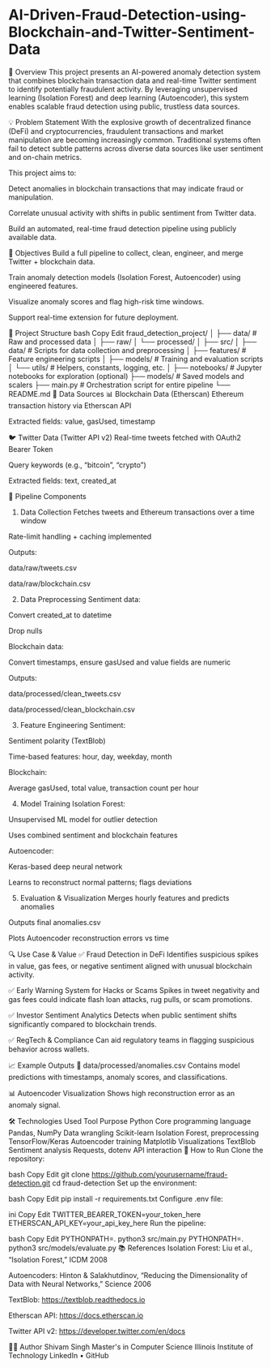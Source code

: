 # AI-Driven-Fraud-Detection-using-Blockchain-and-Twitter-Sentiment-Data
📌 Overview
This project presents an AI-powered anomaly detection system that combines blockchain transaction data and real-time Twitter sentiment to identify potentially fraudulent activity. By leveraging unsupervised learning (Isolation Forest) and deep learning (Autoencoder), this system enables scalable fraud detection using public, trustless data sources.

💡 Problem Statement
With the explosive growth of decentralized finance (DeFi) and cryptocurrencies, fraudulent transactions and market manipulation are becoming increasingly common. Traditional systems often fail to detect subtle patterns across diverse data sources like user sentiment and on-chain metrics.

This project aims to:

Detect anomalies in blockchain transactions that may indicate fraud or manipulation.

Correlate unusual activity with shifts in public sentiment from Twitter data.

Build an automated, real-time fraud detection pipeline using publicly available data.

🎯 Objectives
Build a full pipeline to collect, clean, engineer, and merge Twitter + blockchain data.

Train anomaly detection models (Isolation Forest, Autoencoder) using engineered features.

Visualize anomaly scores and flag high-risk time windows.

Support real-time extension for future deployment.

📁 Project Structure
bash
Copy
Edit
fraud_detection_project/
│
├── data/                # Raw and processed data
│   ├── raw/
│   └── processed/
│
├── src/
│   ├── data/            # Scripts for data collection and preprocessing
│   ├── features/        # Feature engineering scripts
│   ├── models/          # Training and evaluation scripts
│   └── utils/           # Helpers, constants, logging, etc.
│
├── notebooks/           # Jupyter notebooks for exploration (optional)
├── models/              # Saved models and scalers
├── main.py              # Orchestration script for entire pipeline
└── README.md
🧾 Data Sources
📊 Blockchain Data (Etherscan)
Ethereum transaction history via Etherscan API

Extracted fields: value, gasUsed, timestamp

🐦 Twitter Data (Twitter API v2)
Real-time tweets fetched with OAuth2 Bearer Token

Query keywords (e.g., “bitcoin”, “crypto”)

Extracted fields: text, created_at

🔧 Pipeline Components
1. Data Collection
Fetches tweets and Ethereum transactions over a time window

Rate-limit handling + caching implemented

Outputs:

data/raw/tweets.csv

data/raw/blockchain.csv

2. Data Preprocessing
Sentiment data:

Convert created_at to datetime

Drop nulls

Blockchain data:

Convert timestamps, ensure gasUsed and value fields are numeric

Outputs:

data/processed/clean_tweets.csv

data/processed/clean_blockchain.csv

3. Feature Engineering
Sentiment:

Sentiment polarity (TextBlob)

Time-based features: hour, day, weekday, month

Blockchain:

Average gasUsed, total value, transaction count per hour

4. Model Training
Isolation Forest:

Unsupervised ML model for outlier detection

Uses combined sentiment and blockchain features

Autoencoder:

Keras-based deep neural network

Learns to reconstruct normal patterns; flags deviations

5. Evaluation & Visualization
Merges hourly features and predicts anomalies

Outputs final anomalies.csv

Plots Autoencoder reconstruction errors vs time

🔍 Use Case & Value
✅ Fraud Detection in DeFi
Identifies suspicious spikes in value, gas fees, or negative sentiment aligned with unusual blockchain activity.

✅ Early Warning System for Hacks or Scams
Spikes in tweet negativity and gas fees could indicate flash loan attacks, rug pulls, or scam promotions.

✅ Investor Sentiment Analytics
Detects when public sentiment shifts significantly compared to blockchain trends.

✅ RegTech & Compliance
Can aid regulatory teams in flagging suspicious behavior across wallets.

📈 Example Outputs
📄 data/processed/anomalies.csv
Contains model predictions with timestamps, anomaly scores, and classifications.

📊 Autoencoder Visualization
Shows high reconstruction error as an anomaly signal.

🛠️ Technologies Used
Tool	Purpose
Python	Core programming language
Pandas, NumPy	Data wrangling
Scikit-learn	Isolation Forest, preprocessing
TensorFlow/Keras	Autoencoder training
Matplotlib	Visualizations
TextBlob	Sentiment analysis
Requests, dotenv	API interaction
🚀 How to Run
Clone the repository:

bash
Copy
Edit
git clone https://github.com/yourusername/fraud-detection.git
cd fraud-detection
Set up the environment:

bash
Copy
Edit
pip install -r requirements.txt
Configure .env file:

ini
Copy
Edit
TWITTER_BEARER_TOKEN=your_token_here
ETHERSCAN_API_KEY=your_api_key_here
Run the pipeline:

bash
Copy
Edit
PYTHONPATH=. python3 src/main.py
PYTHONPATH=. python3 src/models/evaluate.py
📚 References
Isolation Forest: Liu et al., “Isolation Forest,” ICDM 2008

Autoencoders: Hinton & Salakhutdinov, “Reducing the Dimensionality of Data with Neural Networks,” Science 2006

TextBlob: https://textblob.readthedocs.io

Etherscan API: https://docs.etherscan.io

Twitter API v2: https://developer.twitter.com/en/docs

🙋‍♂️ Author
Shivam Singh
Master's in Computer Science
Illinois Institute of Technology
LinkedIn • GitHub

